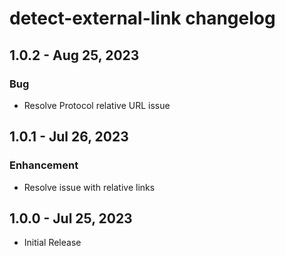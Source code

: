 # detect-external-link changelog

## 1.0.2 - Aug 25, 2023

### Bug

- Resolve Protocol relative URL issue

## 1.0.1 - Jul 26, 2023

### Enhancement

- Resolve issue with relative links

## 1.0.0 - Jul 25, 2023

- Initial Release
